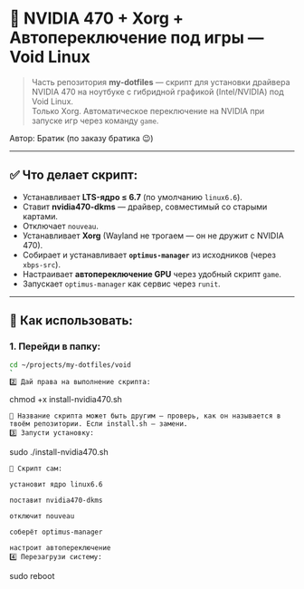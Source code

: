 # 🐧 NVIDIA 470 + Xorg + Автопереключение под игры — Void Linux

> Часть репозитория **my-dotfiles** — скрипт для установки драйвера NVIDIA 470 на ноутбуке с гибридной графикой (Intel/NVIDIA) под Void Linux.  
> Только Xorg. Автоматическое переключение на NVIDIA при запуске игр через команду `game`.

Автор: Братик (по заказу братика 😉)

---

## ✅ Что делает скрипт:

- Устанавливает **LTS-ядро ≤ 6.7** (по умолчанию `linux6.6`).
- Ставит **nvidia470-dkms** — драйвер, совместимый со старыми картами.
- Отключает `nouveau`.
- Устанавливает **Xorg** (Wayland не трогаем — он не дружит с NVIDIA 470).
- Собирает и устанавливает **`optimus-manager`** из исходников (через `xbps-src`).
- Настраивает **автопереключение GPU** через удобный скрипт `game`.
- Запускает `optimus-manager` как сервис через `runit`.

---

## 🚀 Как использовать:

### 1. Перейди в папку:

```bash
cd ~/projects/my-dotfiles/void
`
2️⃣ Дай права на выполнение скрипта:

```
chmod +x install-nvidia470.sh
```
📌 Название скрипта может быть другим — проверь, как он называется в твоём репозитории. Если install.sh — замени.
3️⃣ Запусти установку:
```
sudo ./install-nvidia470.sh
```
📌 Скрипт сам:

установит ядро linux6.6

поставит nvidia470-dkms

отключит nouveau

соберёт optimus-manager

настроит автопереключение
4️⃣ Перезагрузи систему:
```
sudo reboot
```
